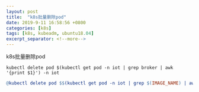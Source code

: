 ```yaml
---
layout: post
title:  "k8s批量删除pod"
date: 2019-9-11 16:58:56 +0800
categories: [k8s]
tags: [k8s, kubeadm, ubuntu18.04]
excerpt_separator: <!--more-->
---
```


k8s批量删除pod

<!--more-->

```shell
kubectl delete pod $(kubectl get pod -n iot | grep broker | awk '{print $1}') -n iot
```

```makefile
@kubectl delete pod $$(kubectl get pod -n iot | grep $(IMAGE_NAME) | awk '{print $$1}') -n iot
```
